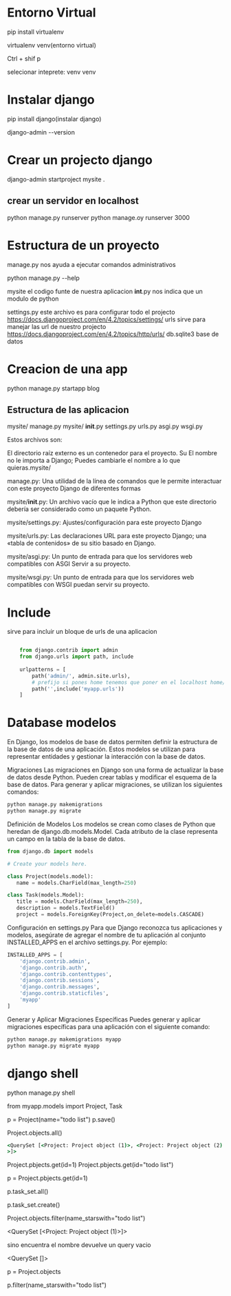 # Entorno Virtual 

pip install virtualenv

virtualenv venv(entorno virtual)

Ctrl + shif p

selecionar inteprete: venv venv

# Instalar django

pip install django(instalar django)

django-admin --version

# Crear un projecto django
django-admin startproject mysite .

## crear un servidor en localhost

python manage.py runserver
python manage.oy runserver 3000

# Estructura de un proyecto
manage.py nos ayuda a ejecutar comandos administrativos

python manage.py --help

mysite el codigo funte de nuestra aplicacion
__int__.py nos indica que un modulo de python

settings.py este archivo es para configurar todo el projecto
https://docs.djangoproject.com/en/4.2/topics/settings/
urls sirve para manejar las url de nuestro projecto
    https://docs.djangoproject.com/en/4.2/topics/http/urls/
db.sqlite3 base de datos 


# Creacion de una app

python manage.py startapp blog

## Estructura de las aplicacion

mysite/
    manage.py
    mysite/
        __init__.py
        settings.py
        urls.py
        asgi.py
        wsgi.py



Estos archivos son:

El directorio raíz externo es un contenedor para el proyecto. Su El nombre no le importa a Django; Puedes cambiarle el nombre a lo que quieras.mysite/

manage.py: Una utilidad de la línea de comandos que le permite interactuar con este proyecto Django de diferentes formas

mysite/__init__.py: Un archivo vacío que le indica a Python que este directorio debería ser considerado como un paquete Python.

mysite/settings.py: Ajustes/configuración para este proyecto Django

mysite/urls.py: Las declaraciones URL para este proyecto Django; una «tabla de contenidos» de su sitio basado en Django.

mysite/asgi.py: Un punto de entrada para que los servidores web compatibles con ASGI Servir a su proyecto.

mysite/wsgi.py: Un punto de entrada para que los servidores web compatibles con WSGI puedan servir su proyecto.



# Include
sirve para incluir un bloque de urls de una aplicacion


```python

    from django.contrib import admin
    from django.urls import path, include
    
    urlpatterns = [
        path('admin/', admin.site.urls),
        # prefijo si pones home tenemos que poner en el localhost home/about 
        path('',include('myapp.urls'))
    ]
```

# Database modelos

En Django, los modelos de base de datos permiten definir la estructura de la base de datos de una aplicación. Estos modelos se utilizan para representar entidades y gestionar la interacción con la base de datos.

Migraciones
Las migraciones en Django son una forma de actualizar la base de datos desde Python. Pueden crear tablas y modificar el esquema de la base de datos. Para generar y aplicar migraciones, se utilizan los siguientes comandos:
```bash
python manage.py makemigrations
python manage.py migrate
```

Definición de Modelos
Los modelos se crean como clases de Python que heredan de django.db.models.Model. Cada atributo de la clase representa un campo en la tabla de la base de datos.

 ```python
from django.db import models

# Create your models here.

class Project(models.model):
    name = models.CharField(max_length=250)

class Task(models.Model):
    title = models.CharField(max_length=250),
    description = models.TextField()
    project = models.ForeignKey(Project,on_delete=models.CASCADE)
 ```
Configuración en settings.py
Para que Django reconozca tus aplicaciones y modelos, asegúrate de agregar el nombre de tu aplicación al conjunto INSTALLED_APPS en el archivo settings.py. Por ejemplo:
```python
INSTALLED_APPS = [
    'django.contrib.admin',
    'django.contrib.auth',
    'django.contrib.contenttypes',
    'django.contrib.sessions',
    'django.contrib.messages',
    'django.contrib.staticfiles',
    'myapp'
]
 ```

Generar y Aplicar Migraciones Específicas
Puedes generar y aplicar migraciones específicas para una aplicación con el siguiente comando:

```bash
python manage.py makemigrations myapp
python manage.py migrate myapp
```

# django shell

python manage.py shell

from myapp.models import Project, Task

p = Project(name="todo list")
p.save()

Project.objects.all()
```cmd
<QuerySet [<Project: Project object (1)>, <Project: Project object (2)
>]>
```
Project.pbjects.get(id=1)
Project.pbjects.get(id="todo list")

p = Project.pbjects.get(id=1)

p.task_set.all()

p.task_set.create()

Project.objects.filter(name_starswith="todo list")

<QuerySet [<Project: Project object (1)>]>

sino encuentra el nombre devuelve un query vacio

<QuerySet []>

p = Project.objects

p.filter(name_starswith="todo list")
